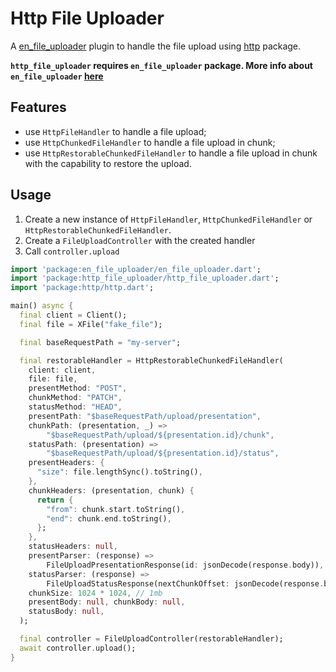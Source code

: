 # Http File Uploader

A [en_file_uploader](https://pub.dev/packages/en_file_uploader) plugin to handle the file upload using [http](https://pub.dev/packages/http) package.

**`http_file_uploader` requires `en_file_uploader` package.
More info about `en_file_uploader` [here](https://pub.dev/packages/en_file_uploader)**

## Features

- use `HttpFileHandler` to handle a file upload;
- use `HttpChunkedFileHandler` to handle a file upload in chunk;
- use `HttpRestorableChunkedFileHandler` to handle a file upload in chunk with the capability to restore the upload.

## Usage

1. Create a new instance of `HttpFileHandler`, `HttpChunkedFileHandler` or `HttpRestorableChunkedFileHandler`.
2. Create a `FileUploadController` with the created handler
3. Call `controller.upload`

```dart
import 'package:en_file_uploader/en_file_uploader.dart';
import 'package:http_file_uploader/http_file_uploader.dart';
import 'package:http/http.dart';

main() async {
  final client = Client();
  final file = XFile("fake_file");

  final baseRequestPath = "my-server";

  final restorableHandler = HttpRestorableChunkedFileHandler(
    client: client,
    file: file,
    presentMethod: "POST",
    chunkMethod: "PATCH",
    statusMethod: "HEAD",
    presentPath: "$baseRequestPath/upload/presentation",
    chunkPath: (presentation, _) =>
        "$baseRequestPath/upload/${presentation.id}/chunk",
    statusPath: (presentation) =>
        "$baseRequestPath/upload/${presentation.id}/status",
    presentHeaders: {
      "size": file.lengthSync().toString(),
    },
    chunkHeaders: (presentation, chunk) {
      return {
        "from": chunk.start.toString(),
        "end": chunk.end.toString(),
      };
    },
    statusHeaders: null,
    presentParser: (response) =>
        FileUploadPresentationResponse(id: jsonDecode(response.body)),
    statusParser: (response) =>
        FileUploadStatusResponse(nextChunkOffset: jsonDecode(response.body)),
    chunkSize: 1024 * 1024, // 1mb
    presentBody: null, chunkBody: null,
    statusBody: null,
  );

  final controller = FileUploadController(restorableHandler);
  await controller.upload();
}

```

